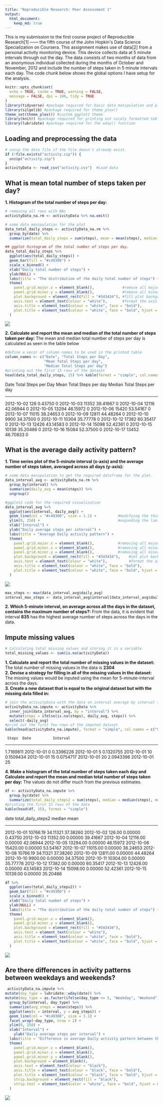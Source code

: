 ```yaml
---
title: "Reproducible Research: Peer Assessment 1"
output: 
  html_document:
    keep_md: true
---
```

This is my submission to the first course project of Reproducible Research[1] —— the fifth course of the John Hopkin's Data Science Specialization on Coursera. This assignment makes use of data[2] from a personal activity monitoring device. This device collects data at 5 minute intervals through out the day. The data consists of two months of data from an anonymous individual collected during the months of October and November, 2012 and include the number of steps taken in 5 minute intervals each day. The code chunk below shows the global options I have setup for the analysis.


```r
knitr::opts_chunk$set(
  echo = TRUE, cache = TRUE, warning = FALSE,
  message = FALSE, dpi = 180, tidy = TRUE
)
library(tidyverse) #package required for basic data manipulation and plotting
library(silgelib) #package required for theme_plex()
theme_set(theme_plex()) #custom ggplot2 theme
library(knitr) #package required for printing out nicely formatted tables.
library(lubridate) #package required for the wday() function
```

## Loading and preprocessing the data

```r
# unzip the data file if the file doesn't already exist.
if (!file.exists("activity.zip")) {
  unzip("activity.zip")
}
activityData <- read_csv("activity.csv")  #Load data
```

## What is mean total number of steps taken per day?
**1. Histogram of the total number of steps per day:** 

```r
# removing all rows with NAs
activityData_na.rm <- activityData %>% na.omit()

# some data manipulation for the plot
data_total_daily_steps <- activityData_na.rm %>%
  group_by(date) %>%
  summarize(total_daily_steps = sum(steps), mean = mean(steps), median = median(steps))

## ggplot histogram of the total number of steps per day.
data_total_daily_steps %>%
  ggplot(aes(total_daily_steps)) +
  geom_bar(fill = "#c49300") +
  scale_x_binned() +
  xlab("Daily total number of steps") +
  ylab(NULL) +
  labs(title = "The distribution of the daily total number of steps") +
  theme(
    panel.grid.major.x = element_blank(),             #remove all major gridlines in the x direction
    panel.grid.minor.y = element_blank(),             #remove all minor gridlines in the y direction
    plot.background = element_rect(fill = "#343434"), #fill plot background with custom shade of grey
    axis.text = element_text(colour = "white"),       #format the axis text in the x and y axes.
    axis.title = element_text(colour = "white", face = "bold"),                #format the axis title
    plot.title = element_text(colour = "white", face = "bold", hjust = 0.5)    #format the plot title
  )
```

![](PA1_template_files/figure-html/mean_steps_per_day-1.png)<!-- -->


**2.  Calculate and report the mean and median of the total number of steps taken per day:** The mean and median total number of steps per day is calculated as seen in the table below

```r
#define a vecor of column names to be used in the printed table
column_names <- c("Date", "Total Steps per Day", 
                  "Mean Total Steps per day",
                  "Median Total Steps per day")
#printing out the first 15 rows of the dataset
head(data_total_daily_steps, 15) %>% kable(format = "simple", col.names = column_names)
```



Date          Total Steps per Day   Mean Total Steps per day   Median Total Steps per day
-----------  --------------------  -------------------------  ---------------------------
2012-10-02                    126                    0.43750                            0
2012-10-03                  11352                   39.41667                            0
2012-10-04                  12116                   42.06944                            0
2012-10-05                  13294                   46.15972                            0
2012-10-06                  15420                   53.54167                            0
2012-10-07                  11015                   38.24653                            0
2012-10-09                  12811                   44.48264                            0
2012-10-10                   9900                   34.37500                            0
2012-10-11                  10304                   35.77778                            0
2012-10-12                  17382                   60.35417                            0
2012-10-13                  12426                   43.14583                            0
2012-10-14                  15098                   52.42361                            0
2012-10-15                  10139                   35.20486                            0
2012-10-16                  15084                   52.37500                            0
2012-10-17                  13452                   46.70833                            0



## What is the average daily activity pattern?
**1. Time series plot of the 5-minute interval (x-axis) and the average number of steps taken, averaged across all days (y-axis):** 

```r
# some data manipulation to get the required dataframe for the plot.
data_interval_avg <- activityData_na.rm %>%
  group_by(interval) %>%
  summarize(daily_avg = mean(steps)) %>%
  ungroup()

#ggplot2 code for the required vizualization
data_interval_avg %>%
  ggplot(aes(interval, daily_avg)) +
  geom_line(col = "#c49300", size = 1.1) +          #modifying the thickness of the line and the color
  ylim(0, 250) +                                    #expanding the limits of the y axis to 250
  xlab("Interval") +                                
  ylab("Daily average steps per interval") +
  labs(title = "Average Daily activity pattern") +
  theme(
    panel.grid.major.x = element_blank(),           #removing all major gridlines in the x direction
    panel.grid.minor.x = element_blank(),           #removing all minor gridlines in the x direction
    panel.grid.minor.y = element_blank(),           #removing all minor gridlines in the y direction
    plot.background = element_rect(fill = "#343434"),    #set plot background to a custom grey color
    axis.text = element_text(colour = "white"),          #format the axis texts in the x and y axes
    axis.title = element_text(colour = "white", face = "bold"),               #format the axis text
    plot.title = element_text(colour = "white", face = "bold", hjust = 0.5) #format the plot title text
  ) 
```

![](PA1_template_files/figure-html/avg_daily_activity-1.png)<!-- -->

```r
max_steps <- max(data_interval_avg$daily_avg)
interval_max_steps <- data_interval_avg$interval[data_interval_avg$daily_avg == max_steps]
```
**2. Which 5-minute interval, on average across all the days in the dataset, contains the maximum number of steps?:** From the data, it is evident that interval **835** has the highest average number of steps across the days in the data.

## Impute missing values


```r
# Calculating total missing values and storing it in a variable
total_missing_values <- sum(is.na(activityData))
```
**1. Calculate and report the total number of missing values in the dataset:** The total number of missing values in the data is **2304**  
**2. Devise a strategy for filling in all of the missing values in the dataset:** The missing values would be inputed using the mean for 5-minute-interval across the days.  
**3. Create a new dataset that is equal to the original dataset but with the missing data filled in:**  


```r
# join the activityData with the data on interval average by interval to compute missing values
activityData_na.impute <- activityData %>%
  inner_join(data_interval_avg, by = "interval") %>%
  mutate(steps = ifelse(is.na(steps), daily_avg, steps)) %>%
  select(-daily_avg)
#print out the first few rows of the imputed dataset
kable(head(activityData_na.impute), format = "simple", col.names = c("Steps", "Date", "Interval"))
```

     Steps  Date          Interval
----------  -----------  ---------
 1.7169811  2012-10-01           0
 0.3396226  2012-10-01           5
 0.1320755  2012-10-01          10
 0.1509434  2012-10-01          15
 0.0754717  2012-10-01          20
 2.0943396  2012-10-01          25

**4. Make a histogram of the total number of steps taken each day and Calculate and report the mean and median total number of steps taken per day:** The values do not differ much from the previous estimates. 

```r
df <- activityData_na.impute %>%
  group_by(date) %>% 
  summarize(total_daily_steps2 = sum(steps), median = median(steps), mean = mean(steps))
#printing the first 15 rows of the data
kable(head(df, 15), format = "simple")
```



date          total_daily_steps2     median       mean
-----------  -------------------  ---------  ---------
2012-10-01              10766.19   34.11321   37.38260
2012-10-02                126.00    0.00000    0.43750
2012-10-03              11352.00    0.00000   39.41667
2012-10-04              12116.00    0.00000   42.06944
2012-10-05              13294.00    0.00000   46.15972
2012-10-06              15420.00    0.00000   53.54167
2012-10-07              11015.00    0.00000   38.24653
2012-10-08              10766.19   34.11321   37.38260
2012-10-09              12811.00    0.00000   44.48264
2012-10-10               9900.00    0.00000   34.37500
2012-10-11              10304.00    0.00000   35.77778
2012-10-12              17382.00    0.00000   60.35417
2012-10-13              12426.00    0.00000   43.14583
2012-10-14              15098.00    0.00000   52.42361
2012-10-15              10139.00    0.00000   35.20486

```r
df %>% 
  ggplot(aes(total_daily_steps2)) +
  geom_bar(fill = "#c49300") +
  scale_x_binned() +
  xlab("Daily total number of steps") +
  ylab(NULL) +
  labs(title = "The distribution of the daily total number of steps") +
  theme(
    panel.grid.major.x = element_blank(),
    panel.grid.minor.y = element_blank(),
    plot.background = element_rect(fill = "#343434"),
    axis.text = element_text(colour = "white"),
    axis.title = element_text(colour = "white", face = "bold"),
    plot.title = element_text(colour = "white", face = "bold", hjust = 0.5)
  )
```

![](PA1_template_files/figure-html/unnamed-chunk-2-1.png)<!-- -->

## Are there differences in activity patterns between weekdays and weekends?

```r
 activityData_na.impute %>% 
mutate(day_type = lubridate::wday(date)) %>% 
mutate(day_type = as.factor(ifelse(day_type <= 5, "Weekday", "Weekend")))  %>% 
  group_by(interval, day_type) %>% 
  summarize(avg_steps = mean(steps)) %>% 
  ggplot(aes(x = interval, y = avg_steps)) +
  geom_line(col = "#c49300", size = 1.1) +
  facet_wrap(~day_type, nrow = 2) +
  ylim(0, 250) +
  xlab("Interval") +
    ylab("Daily average steps per interval") +
  labs(title = "Difference in average Daily activity pattern between the weekends and weekdays") +
  theme(
    panel.grid.major.x = element_blank(),
    panel.grid.minor.x = element_blank(),
    panel.grid.minor.y = element_blank(),
    plot.background = element_blank(),
    axis.text = element_text(colour = "black"),
    axis.title = element_text(colour = "black", face = "bold"),
    plot.title = element_text(colour = "black", face = "bold", hjust = "1", size = 13),
    strip.background = element_rect(fill = "black"),
    strip.text = element_text(color = "white", face = "bold", hjust = 0.5)
  )
```

![](PA1_template_files/figure-html/unnamed-chunk-3-1.png)<!-- -->

